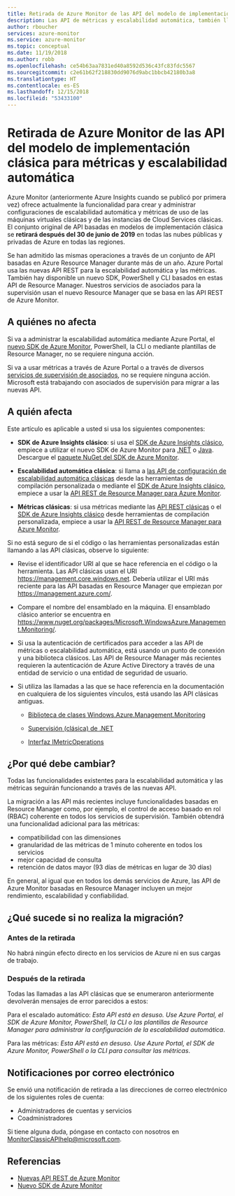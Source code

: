 ```yaml
---
title: Retirada de Azure Monitor de las API del modelo de implementación clásica para métricas y escalabilidad automática
description: Las API de métricas y escalabilidad automática, también llamadas Azure Service Management (ASM) o modelo de implementación RDFE se van a retirar
author: rboucher
services: azure-monitor
ms.service: azure-monitor
ms.topic: conceptual
ms.date: 11/19/2018
ms.author: robb
ms.openlocfilehash: ce54b63aa7831ed40a8592d536c43fc83fdc5567
ms.sourcegitcommit: c2e61b62f218830dd9076d9abc1bbcb42180b3a8
ms.translationtype: HT
ms.contentlocale: es-ES
ms.lasthandoff: 12/15/2018
ms.locfileid: "53433100"
---
```

# <a name="azure-monitor-retirement-of-classic-deployment-model-apis-for-metrics-and-autoscale"></a>Retirada de Azure Monitor de las API del modelo de implementación clásica para métricas y escalabilidad automática

Azure Monitor (anteriormente Azure Insights cuando se publicó por primera vez) ofrece actualmente la funcionalidad para crear y administrar configuraciones de escalabilidad automática y métricas de uso de las máquinas virtuales clásicas y de las instancias de Cloud Services clásicas. El conjunto original de API basadas en modelos de implementación clásica se **retirará después del 30 de junio de 2019** en todas las nubes públicas y privadas de Azure en todas las regiones.   

Se han admitido las mismas operaciones a través de un conjunto de API basadas en Azure Resource Manager durante más de un año. Azure Portal usa las nuevas API REST para la escalabilidad automática y las métricas. También hay disponible un nuevo SDK, PowerShell y CLI basados en estas API de Resource Manager. Nuestros servicios de asociados para la supervisión usan el nuevo Resource Manager que se basa en las API REST de Azure Monitor.  

## <a name="who-is-not-affected"></a>A quiénes no afecta

Si va a administrar la escalabilidad automática mediante Azure Portal, el [nuevo SDK de Azure Monitor](https://www.nuget.org/packages/Microsoft.Azure.Management.Monitor/), PowerShell, la CLI o mediante plantillas de Resource Manager, no se requiere ninguna acción.  

Si va a usar métricas a través de Azure Portal o a través de diversos [servicios de supervisión de asociados](../../azure-monitor/platform/partners.md), no se requiere ninguna acción. Microsoft está trabajando con asociados de supervisión para migrar a las nuevas API.

## <a name="who-is-affected"></a>A quién afecta

Este artículo es aplicable a usted si usa los siguientes componentes:

- **SDK de Azure Insights clásico**: si usa el [SDK de Azure Insights clásico](https://www.nuget.org/packages/Microsoft.WindowsAzure.Management.Monitoring/), empiece a utilizar el nuevo SDK de Azure Monitor para [.NET](https://github.com/azure/azure-libraries-for-net#download) o [Java](https://github.com/azure/azure-libraries-for-java#download). Descargue el [paquete NuGet del SDK de Azure Monitor](https://www.nuget.org/packages/Microsoft.Azure.Management.Monitor/).

- **Escalabilidad automática clásica**: si llama a [las API de configuración de escalabilidad automática clásicas](https://msdn.microsoft.com/library/azure/mt348562.aspx) desde las herramientas de compilación personalizada o mediante el [SDK de Azure Insights clásico](https://www.nuget.org/packages/Microsoft.WindowsAzure.Management.Monitoring/), empiece a usar la [API REST de Resource Manager para Azure Monitor](https://docs.microsoft.com/rest/api/monitor/autoscalesettings).

- **Métricas clásicas**: si usa métricas mediante las [API REST clásicas](https://msdn.microsoft.com/library/azure/dn510374.aspx) o el [SDK de Azure Insights clásico](https://www.nuget.org/packages/Microsoft.WindowsAzure.Management.Monitoring/) desde herramientas de compilación personalizada, empiece a usar la [API REST de Resource Manager para Azure Monitor](https://docs.microsoft.com/rest/api/monitor/autoscalesettings). 

Si no está seguro de si el código o las herramientas personalizadas están llamando a las API clásicas, observe lo siguiente:

- Revise el identificador URI al que se hace referencia en el código o la herramienta. Las API clásicas usan el URI https://management.core.windows.net. Debería utilizar el URI más reciente para las API basadas en Resource Manager que empiezan por https://management.azure.com/.

- Compare el nombre del ensamblado en la máquina. El ensamblado clásico anterior se encuentra en https://www.nuget.org/packages/Microsoft.WindowsAzure.Management.Monitoring/.

- Si usa la autenticación de certificados para acceder a las API de métricas o escalabilidad automática, está usando un punto de conexión y una biblioteca clásicos. Las API de Resource Manager más recientes requieren la autenticación de Azure Active Directory a través de una entidad de servicio o una entidad de seguridad de usuario.

- Si utiliza las llamadas a las que se hace referencia en la documentación en cualquiera de los siguientes vínculos, está usando las API clásicas antiguas.

  - [Biblioteca de clases Windows.Azure.Management.Monitoring](https://docs.microsoft.com/previous-versions/azure/dn510414(v=azure.100))

  - [Supervisión (clásica) de .NET](https://docs.microsoft.com/previous-versions/azure/reference/mt348562(v%3dazure.100))

  - [Interfaz IMetricOperations](https://docs.microsoft.com/previous-versions/azure/reference/dn802395(v%3dazure.100))

## <a name="why-you-should-switch"></a>¿Por qué debe cambiar?

Todas las funcionalidades existentes para la escalabilidad automática y las métricas seguirán funcionando a través de las nuevas API.  

La migración a las API más recientes incluye funcionalidades basadas en Resource Manager como, por ejemplo, el control de acceso basado en rol (RBAC) coherente en todos los servicios de supervisión. También obtendrá una funcionalidad adicional para las métricas: 

- compatibilidad con las dimensiones
- granularidad de las métricas de 1 minuto coherente en todos los servicios 
- mejor capacidad de consulta
- retención de datos mayor (93 días de métricas en lugar de 30 días) 

En general, al igual que en todos los demás servicios de Azure, las API de Azure Monitor basadas en Resource Manager incluyen un mejor rendimiento, escalabilidad y confiabilidad. 

## <a name="what-happens-if-you-do-not-migrate"></a>¿Qué sucede si no realiza la migración?

### <a name="before-retirement"></a>Antes de la retirada

No habrá ningún efecto directo en los servicios de Azure ni en sus cargas de trabajo.  

### <a name="after-retirement"></a>Después de la retirada

Todas las llamadas a las API clásicas que se enumeraron anteriormente devolverán mensajes de error parecidos a estos:

Para el escalado automático: *Esta API está en desuso. Use Azure Portal, el SDK de Azure Monitor, PowerShell, la CLI o las plantillas de Resource Manager para administrar la configuración de la escalabilidad automática*.  

Para las métricas: *Esta API está en desuso. Use Azure Portal, el SDK de Azure Monitor, PowerShell o la CLI para consultar las métricas*.

## <a name="email-notifications"></a>Notificaciones por correo electrónico

Se envió una notificación de retirada a las direcciones de correo electrónico de los siguientes roles de cuenta: 

- Administradores de cuentas y servicios
- Coadministradores  

Si tiene alguna duda, póngase en contacto con nosotros en MonitorClassicAPIhelp@microsoft.com.  

## <a name="references"></a>Referencias

- [Nuevas API REST de Azure Monitor](https://docs.microsoft.com/rest/api/monitor/) 
- [Nuevo SDK de Azure Monitor](https://www.nuget.org/packages/Microsoft.Azure.Management.Monitor/)
